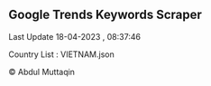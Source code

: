 

## Google Trends Keywords Scraper 
 
Last Update 18-04-2023 , 08:37:46

Country List :
VIETNAM.json



© Abdul Muttaqin 
